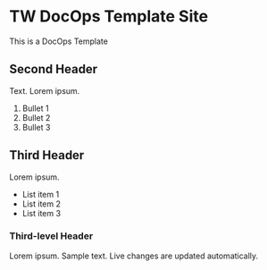 # TW DocOps Template Site

This is a DocOps Template

## Second Header

Text. Lorem ipsum.

1. Bullet 1
2. Bullet 2
3. Bullet 3

## Third Header

Lorem ipsum.

- List item 1
- List item 2
- List item 3

### Third-level Header

Lorem ipsum. Sample text. Live changes are updated automatically.